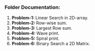 <h3>Folder Documentation: </h3>
<ol>
    <li><b>Problem-1: </b>Linear Search in 2D-array.</li>
    <li><b>Problem-2: </b>Row-wise sum.</li>
    <li><b>Problem-3: </b>Largest Row sum.</li>
    <li><b>Problem-4: </b>Wave print.</li>
    <li><b>Problem-5: </b>Spiral print.</li>
    <li><b>Problem-6: </b>Binary Search a 2D Matrix.</li>
</ol>
